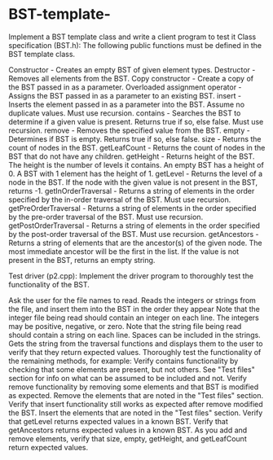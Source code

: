 # BST-template-
Implement a BST template class and write a client program to test it
Class specification (BST.h):
The following public functions must be defined in the BST template class. 

Constructor - Creates an empty BST of given element types.
Destructor - Removes all elements from the BST.
Copy constructor - Create a copy of the BST passed in as a parameter.
Overloaded assignment operator - Assigns the BST passed in as a parameter to an existing BST.
insert - Inserts the element passed in as a parameter into the BST. Assume no duplicate values. Must use recursion.
contains - Searches the BST to determine if a given value is present. Returns true if so, else false. Must use recursion.
remove - Removes the specified value from the BST. 
empty - Determines if BST is empty. Returns true if so, else false.
size - Returns the count of nodes in the BST.
getLeafCount - Returns the count of nodes in the BST that do not have any children.
getHeight - Returns height of the BST. The height is the number of levels it contains. An empty BST has a height of 0. A BST with 1 element has the height of 1.
getLevel - Returns the level of a node in the BST. If the node with the given value is not present in the BST, returns -1.
getInOrderTraversal - Returns a string of elements in the order specified by the in-order traversal of the BST. Must use recursion.
getPreOrderTraversal - Returns a string of elements in the order specified by the pre-order traversal of the BST. Must use recursion.
getPostOrderTraversal - Returns a string of elements in the order specified by the post-order traversal of the BST. Must use recursion.
getAncestors - Returns a string of elements that are the ancestor(s) of the given node. The most immediate ancestor will be the first in the list. If the value is not present in the BST, returns an empty string.

Test driver (p2.cpp):
Implement the driver program to thoroughly test the functionality of the BST.

Ask the user for the file names to read.
Reads the integers or strings from the file, and insert them into the BST in the order they appear
Note that the integer file being read should contain an integer on each line. The integers may be positive, negative, or zero. 
Note that the string file being read should contain a string on each line. Spaces can be included in the strings.
Gets the string from the traversal functions and displays them to the user to verify that they return expected values.
Thoroughly test the functionality of the remaining methods, for example:
Verify contains functionality by checking that some elements are present, but not others. See "Test files" section for info on what can be assumed to be included and not.
Verify remove functionality by removing some elements and that BST is modified as expected. Remove the elements that are noted in the "Test files" section.
Verify that insert functionality still works as expected after remove modified the BST. Insert the elements that are noted in the "Test files" section.
Verify that getLevel returns expected values in a known BST.
Verify that getAncestors returns expected values in a known BST.
As you add and remove elements, verify that size, empty, getHeight, and getLeafCount return expected values.
